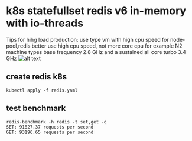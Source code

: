 # k8s statefullset redis v6 in-memory with io-threads
Tips for hihg load production: use type vm with high cpu speed for node-pool,redis better use high cpu speed, not more core cpu
for example N2 machine types base frequency 2.8 GHz and a sustained all core turbo 3.4 GHz
![alt text](https://i.imgur.com/4QF2Aq6.png)

## create redis k8s
```
kubectl apply -f redis.yaml
```
## test benchmark
```
redis-benchmark -h redis -t set,get -q
SET: 91827.37 requests per second
GET: 93196.65 requests per second
```
